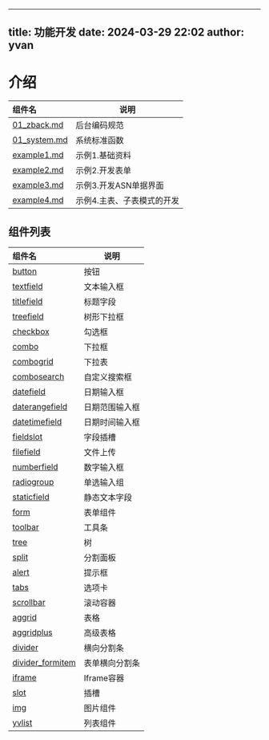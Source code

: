---
title: 功能开发
date: 2024-03-29 22:02
author: yvan
------

# 介绍

| 组件名                          | 说明 |
|:-----------------------------|--|
| [01_zback.md](./01_zback.md) | 后台编码规范 |
| [01_system.md](./01_system.md) | 系统标准函数 |
| [example1.md](./01_zexample1.md) | 示例1.基础资料 |
| [example2.md](./01_zexample2.md) | 示例2.开发表单 |
| [example3.md](./01_zexample3.md) | 示例3.开发ASN单据界面 |
| [example4.md](./01_zexample4.md) | 示例4.主表、子表模式的开发 |

## 组件列表

| 组件名                          | 说明 | 
|:-----------------------------|--|
| [button](02_button.md)       | 按钮 |
| [textfield](03_textfield.md) | 文本输入框 |
| [titlefield](./04_titlefield.md) | 标题字段 |
| [treefield](./05_treefield.md) | 树形下拉框 |
| [checkbox](./06_checkbox.md) | 勾选框 |
| [combo](./07_combo.md) | 下拉框 |
| [combogrid](./08_combogrid.md) | 下拉表 |
| [combosearch](./09_combosearch.md) | 自定义搜索框 |
| [datefield](./10_datefield.md) | 日期输入框 |
| [daterangefield](./11_daterangefield.md) | 日期范围输入框 |
| [datetimefield](./12_datetimefield.md) | 日期时间输入框 |
| [fieldslot](./12_fieldslot.md) | 字段插槽 |
| [filefield](./13_filefield.md) | 文件上传 |
| [numberfield](./14_numberfield.md) |  数字输入框 |
| [radiogroup](./15_radiogroup.md) | 单选输入组 |
| [staticfield](./16_staticfield.md) | 静态文本字段 |
| [form](./17_form.md) | 表单组件 |
| [toolbar](./18_toolbar.md) | 工具条 |
| [tree](./19_tree.md) | 树 |
| [split](./20_split.md) | 分割面板 |
| [alert](./21_alert.md) | 提示框 |
| [tabs](./22_tabs.md) | 选项卡 |
| [scrollbar](./23_scrollbar.md) | 滚动容器 |
| [aggrid](./24_aggrid.md) | 表格 |
| [aggridplus](./25_aggridplus.md) | 高级表格 |
| [divider](./26_divider.md) | 横向分割条 |
| [divider_formitem](./27_divider_formitem.md) | 表单横向分割条 |
| [iframe](./28_iframe.md) | Iframe容器 |
| [slot](./29_slot.md) | 插槽 |
| [img](./31_img.md) | 图片组件 |
| [yvlist](./34_yvlist.md) | 列表组件 |